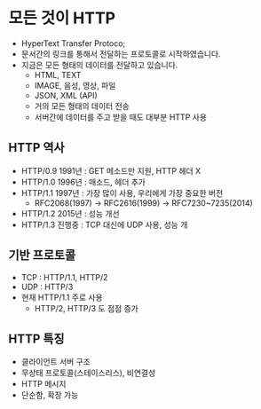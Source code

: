 # 모든 것이 HTTP

- HyperText Transfer Protoco;
- 문서간의 링크를 통해서 전달하는 프로토콜로 시작하였습니다.
- 지금은 모든 형태의 데이터를 전달하고 있습니다.
	- HTML, TEXT 
	- IMAGE, 음성, 영상, 파일
	- JSON, XML (API)
	- 거의 모든 형태의 데이터 전송
	- 서버간에 데이터를 주고 받을 때도 대부분 HTTP 사용

## HTTP 역사

- HTTP/0.9 1991년 : GET 메소드만 지원, HTTP 헤더 X
- HTTP/1.0 1996년 : 매소드, 헤더 추가
- HTTP/1.1 1997년 : 가장 많이 사용, 우리에게 가장 중요한 버전
	- RFC2068(1997) -> RFC2616(1999) -> RFC7230~7235(2014)
- HTTP/1.2 2015년 : 성능 개선
- HTTP/1.3 진행중 : TCP 대신에 UDP 사용, 성능 개

## 기반 프로토콜

- TCP : HTTP/1.1, HTTP/2
- UDP : HTTP/3
- 현재 HTTP/1.1 주로 사용
	- HTTP/2, HTTP/3 도 점점 증가

## HTTP 특징

- 클라이언트 서버 구조
- 무상태 프로토콜(스테이스리스), 비연결성
- HTTP 메시지
- 단순함, 확장 가능
